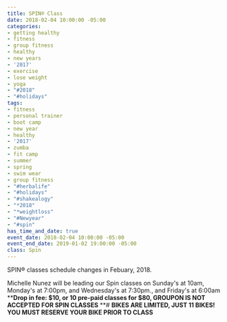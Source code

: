 ```yaml
---
title: SPIN® Class
date: 2018-02-04 10:00:00 -05:00
categories:
- getting healthy
- fitness
- group fitness
- healthy
- new years
- '2017'
- exercise
- lose weight
- yoga
- "#2018"
- "#holidays"
tags:
- fitness
- personal trainer
- boot camp
- new year
- healthy
- '2017'
- zumba
- fit camp
- summer
- spring
- swim wear
- group fitness
- "#herbalife"
- "#holidays"
- "#shakealogy"
- "*2018"
- "*weightloss"
- "#Newyear"
- "#spin"
has_time_and_date: true
event_date: 2018-02-04 10:00:00 -05:00
event_end_date: 2019-01-02 19:00:00 -05:00
class: Spin
---
```


 SPIN® classes schedule changes in Febuary, 2018.

Michelle Nunez will be leading our Spin classes on 
Sunday's at 10am, Monday's at 7:00pm, and Wednesday's at 7:30pm., and Friday's at 6:00am 
****Drop in fee: $10, or 10 pre-paid classes for $80, 
GROUPON IS NOT ACCEPTED FOR SPIN CLASSES**
**# 
**BIKES ARE LIMITED, JUST 11 BIKES! YOU MUST RESERVE YOUR BIKE PRIOR TO CLASS**
